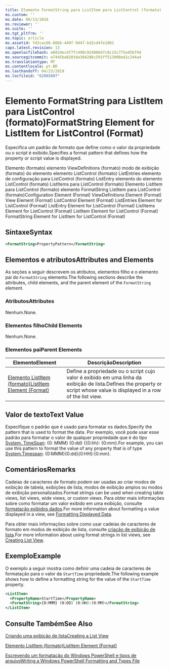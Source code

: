 ```yaml
---
title: Elemento FormatString para ListItem para ListControl (formato) | Microsoft Docs
ms.custom: ''
ms.date: 09/13/2016
ms.reviewer: ''
ms.suite: ''
ms.tgt_pltfrm: ''
ms.topic: article
ms.assetid: fd2cac66-88bb-449f-9d47-bd2cd4fe1801
caps.latest.revision: 13
ms.openlocfilehash: e6024ec4f7fc490c92408047c8c15c775e45bf9d
ms.sourcegitcommit: e7445ba8203da304286c591ff513900ad1c244a4
ms.translationtype: MT
ms.contentlocale: pt-BR
ms.lasthandoff: 04/23/2019
ms.locfileid: "62065607"
---
```

# <a name="formatstring-element-for-listitem-for-listcontrol--format"></a><span data-ttu-id="8cdb9-102">Elemento FormatString para ListItem para ListControl (formato)</span><span class="sxs-lookup"><span data-stu-id="8cdb9-102">FormatString Element for ListItem for ListControl  (Format)</span></span>

<span data-ttu-id="8cdb9-103">Especifica um padrão de formato que define como o valor da propriedade ou o script é exibido.</span><span class="sxs-lookup"><span data-stu-id="8cdb9-103">Specifies a format pattern that defines how the property or script value is displayed.</span></span>

<span data-ttu-id="8cdb9-104">Elemento (formato) elemento ViewDefinitions (formato) modo de exibição (formato) do elemento elemento ListControl (formato) ListEntries elemento de configuração para ListControl (formato) ListEntry elemento do elemento ListControl (formato) ListItems para ListControl (formato) Elemento ListItem para ListControl (formato) elemento FormatString ListItem para ListControl (formato)</span><span class="sxs-lookup"><span data-stu-id="8cdb9-104">Configuration Element (Format) ViewDefinitions Element (Format) View Element (Format) ListControl Element (Format) ListEntries Element for ListControl (Format) ListEntry Element for ListControl (Format) ListItems Element for ListControl (Format) ListItem Element for ListControl (Format) FormatString Element for ListItem for ListControl (Format)</span></span>

## <a name="syntax"></a><span data-ttu-id="8cdb9-105">Sintaxe</span><span class="sxs-lookup"><span data-stu-id="8cdb9-105">Syntax</span></span>

```xml
<FormatString>PropertyPattern</FormatString>
```

## <a name="attributes-and-elements"></a><span data-ttu-id="8cdb9-106">Elementos e atributos</span><span class="sxs-lookup"><span data-stu-id="8cdb9-106">Attributes and Elements</span></span>

<span data-ttu-id="8cdb9-107">As seções a seguir descrevem os atributos, elementos filho e o elemento pai do `FormatString` elemento.</span><span class="sxs-lookup"><span data-stu-id="8cdb9-107">The following sections describe the attributes, child elements, and the parent element of the `FormatString` element.</span></span>

### <a name="attributes"></a><span data-ttu-id="8cdb9-108">Atributos</span><span class="sxs-lookup"><span data-stu-id="8cdb9-108">Attributes</span></span>

<span data-ttu-id="8cdb9-109">Nenhum.</span><span class="sxs-lookup"><span data-stu-id="8cdb9-109">None.</span></span>

### <a name="child-elements"></a><span data-ttu-id="8cdb9-110">Elementos filho</span><span class="sxs-lookup"><span data-stu-id="8cdb9-110">Child Elements</span></span>

<span data-ttu-id="8cdb9-111">Nenhum.</span><span class="sxs-lookup"><span data-stu-id="8cdb9-111">None.</span></span>

### <a name="parent-elements"></a><span data-ttu-id="8cdb9-112">Elementos pai</span><span class="sxs-lookup"><span data-stu-id="8cdb9-112">Parent Elements</span></span>

|<span data-ttu-id="8cdb9-113">Elemento</span><span class="sxs-lookup"><span data-stu-id="8cdb9-113">Element</span></span>|<span data-ttu-id="8cdb9-114">Descrição</span><span class="sxs-lookup"><span data-stu-id="8cdb9-114">Description</span></span>|
|-------------|-----------------|
|[<span data-ttu-id="8cdb9-115">Elemento ListItem (formato)</span><span class="sxs-lookup"><span data-stu-id="8cdb9-115">ListItem Element (Format)</span></span>](./listitem-element-for-listitems-for-listcontrol-format.md)|<span data-ttu-id="8cdb9-116">Define a propriedade ou o script cujo valor é exibido em uma linha da exibição de lista.</span><span class="sxs-lookup"><span data-stu-id="8cdb9-116">Defines the property or script whose value is displayed in a row of the list view.</span></span>|

## <a name="text-value"></a><span data-ttu-id="8cdb9-117">Valor de texto</span><span class="sxs-lookup"><span data-stu-id="8cdb9-117">Text Value</span></span>

<span data-ttu-id="8cdb9-118">Especifique o padrão que é usado para formatar os dados.</span><span class="sxs-lookup"><span data-stu-id="8cdb9-118">Specify the pattern that is used to format the data.</span></span> <span data-ttu-id="8cdb9-119">Por exemplo, você pode usar esse padrão para formatar o valor de qualquer propriedade que é do tipo [System. TimeSpan](/dotnet/api/System.TimeSpan): {0: MMM} {0:dd} {{0:hh}: {0:mm}.</span><span class="sxs-lookup"><span data-stu-id="8cdb9-119">For example, you can use this pattern to format the value of any property that is of type [System.Timespan](/dotnet/api/System.TimeSpan): {0:MMM}{0:dd}{0:HH}:{0:mm}.</span></span>

## <a name="remarks"></a><span data-ttu-id="8cdb9-120">Comentários</span><span class="sxs-lookup"><span data-stu-id="8cdb9-120">Remarks</span></span>

<span data-ttu-id="8cdb9-121">Cadeias de caracteres de formato podem ser usadas ao criar modos de exibição de tabela, exibições de lista, modos de exibição amplos ou modos de exibição personalizados.</span><span class="sxs-lookup"><span data-stu-id="8cdb9-121">Format strings can be used when creating table views, list views, wide views, or custom views.</span></span> <span data-ttu-id="8cdb9-122">Para obter mais informações sobre como formatar um valor exibido em uma exibição, consulte [formatação exibidos dados](./formatting-displayed-data.md).</span><span class="sxs-lookup"><span data-stu-id="8cdb9-122">For more information about formatting a value displayed in a view, see [Formatting Displayed Data](./formatting-displayed-data.md).</span></span>

<span data-ttu-id="8cdb9-123">Para obter mais informações sobre como usar cadeias de caracteres de formato em modos de exibição de lista, consulte [criação de exibição de lista](./creating-a-list-view.md).</span><span class="sxs-lookup"><span data-stu-id="8cdb9-123">For more information about using format strings in list views, see [Creating List View](./creating-a-list-view.md).</span></span>

## <a name="example"></a><span data-ttu-id="8cdb9-124">Exemplo</span><span class="sxs-lookup"><span data-stu-id="8cdb9-124">Example</span></span>

<span data-ttu-id="8cdb9-125">O exemplo a seguir mostra como definir uma cadeia de caracteres de formatação para o valor da `StartTime` propriedade.</span><span class="sxs-lookup"><span data-stu-id="8cdb9-125">The following example shows how to define a formatting string for the value of the `StartTime` property.</span></span>

```xml
<ListItem>
  <PropertyName>StartTime</PropertyName>
  <FormatString>{0:MMM} (0:DD) (0:HH):(0:MM)</FormatString>
</ListItem>
```

## <a name="see-also"></a><span data-ttu-id="8cdb9-126">Consulte Também</span><span class="sxs-lookup"><span data-stu-id="8cdb9-126">See Also</span></span>

[<span data-ttu-id="8cdb9-127">Criando uma exibição de lista</span><span class="sxs-lookup"><span data-stu-id="8cdb9-127">Creating a List View</span></span>](./creating-a-list-view.md)

[<span data-ttu-id="8cdb9-128">Elemento ListItem (formato)</span><span class="sxs-lookup"><span data-stu-id="8cdb9-128">ListItem Element (Format)</span></span>](./listitem-element-for-listitems-for-listcontrol-format.md)

[<span data-ttu-id="8cdb9-129">Escrevendo um formatação do Windows PowerShell e tipos de arquivo</span><span class="sxs-lookup"><span data-stu-id="8cdb9-129">Writing a Windows PowerShell Formatting and Types File</span></span>](./writing-a-powershell-formatting-file.md)

